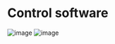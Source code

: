 Control software
====

![image](https://github.com/user-attachments/assets/179c6df8-898c-4781-bd0c-e824b4ff88f1)
![image](https://github.com/user-attachments/assets/881af80a-6b86-4b13-968d-c79ba68affc5)
